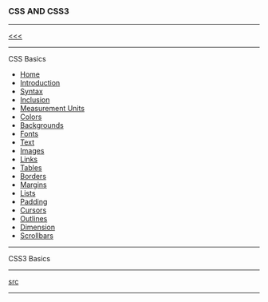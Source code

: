
### CSS AND CSS3

---

[<<<](https://github.com/ttltrk/PRG/blob/master/MANUALS.MD)

---

CSS Basics

* <a href="https://github.com/ttltrk/WEB/blob/master/CSS/DOC/BCSSM/01/HOME.MD">Home</a>
* <a href="">Introduction</a>
* <a href="">Syntax</a>
* <a href="">Inclusion</a>
* <a href="">Measurement Units</a>
* <a href="">Colors</a>
* <a href="">Backgrounds</a>
* <a href="">Fonts</a>
* <a href="">Text</a>
* <a href="">Images</a>
* <a href="">Links</a>
* <a href="">Tables</a>
* <a href="">Borders</a>
* <a href="">Margins</a>
* <a href="">Lists</a>
* <a href="">Padding</a>
* <a href="">Cursors</a>
* <a href="">Outlines</a>
* <a href="">Dimension</a>
* <a href="">Scrollbars</a>

---

CSS3 Basics

---

[src](https://www.tutorialspoint.com/css/index.htm)

---

